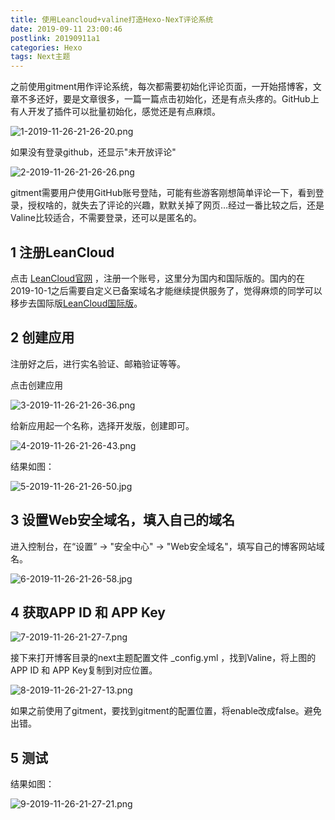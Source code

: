 ```yaml
---
title: 使用Leancloud+valine打造Hexo-NexT评论系统
date: 2019-09-11 23:00:46
postlink: 20190911a1
categories: Hexo
tags: Next主题
---
```

之前使用gitment用作评论系统，每次都需要初始化评论页面，一开始搭博客，文章不多还好，要是文章很多，一篇一篇点击初始化，还是有点头疼的。GitHub上有人开发了插件可以批量初始化，感觉还是有点麻烦。

![1-2019-11-26-21-26-20.png](https://file.hjxlog.com/blog/images/1-2019-11-26-21-26-20.png)

<!--more-->

如果没有登录github，还显示"未开放评论"

![2-2019-11-26-21-26-26.png](https://file.hjxlog.com/blog/images/2-2019-11-26-21-26-26.png)

gitment需要用户使用GitHub账号登陆，可能有些游客刚想简单评论一下，看到登录，授权啥的，就失去了评论的兴趣，默默关掉了网页…经过一番比较之后，还是Valine比较适合，不需要登录，还可以是匿名的。

## 1 注册LeanCloud

点击 [LeanCloud官网](<https://leancloud.cn/>) ，注册一个账号，这里分为国内和国际版的。国内的在2019-10-1之后需要自定义已备案域名才能继续提供服务了，觉得麻烦的同学可以移步去国际版[LeanCloud国际版](<https://leancloud.app/>)。

## 2 创建应用

注册好之后，进行实名验证、邮箱验证等等。

点击创建应用

![3-2019-11-26-21-26-36.png](https://file.hjxlog.com/blog/images/3-2019-11-26-21-26-36.png)



给新应用起一个名称，选择开发版，创建即可。

![4-2019-11-26-21-26-43.png](https://file.hjxlog.com/blog/images/4-2019-11-26-21-26-43.png)

结果如图：

![5-2019-11-26-21-26-50.jpg](https://file.hjxlog.com/blog/images/5-2019-11-26-21-26-50.jpg)

## 3 设置Web安全域名，填入自己的域名

进入控制台，在“设置” -> "安全中心" -> "Web安全域名"，填写自己的博客网站域名。

![6-2019-11-26-21-26-58.jpg](https://file.hjxlog.com/blog/images/6-2019-11-26-21-26-58.jpg)

## 4 获取APP ID 和 APP Key

![7-2019-11-26-21-27-7.png](https://file.hjxlog.com/blog/images/7-2019-11-26-21-27-7.png)

接下来打开博客目录的next主题配置文件 _config.yml ，找到Valine，将上图的APP ID 和 APP Key复制到对应位置。

![8-2019-11-26-21-27-13.png](https://file.hjxlog.com/blog/images/8-2019-11-26-21-27-13.png)

如果之前使用了gitment，要找到gitment的配置位置，将enable改成false。避免出错。

## 5 测试

结果如图：

![9-2019-11-26-21-27-21.png](https://file.hjxlog.com/blog/images/9-2019-11-26-21-27-21.png)